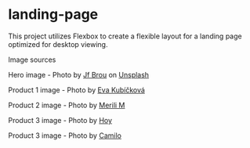 # landing-page

This project utilizes Flexbox to create a flexible layout for a landing page optimized for desktop viewing.

Image sources

Hero image - Photo by <a href="https://unsplash.com/@jfbrou?utm_content=creditCopyText&utm_medium=referral&utm_source=unsplash">Jf Brou</a> on <a href="https://unsplash.com/photos/a-white-dog-sitting-on-a-rock-formation-near-a-large-mountain-pond-915UJQaxtrk?utm_content=creditCopyText&utm_medium=referral&utm_source=unsplash">Unsplash</a>

Product 1 image - Photo by <a href="https://www.pexels.com/photo/photo-of-white-and-black-cat-resting-on-cat-tree-2083940"> Eva Kubíčková</a>

Product 2 image - Photo by <a href="https://www.pexels.com/photo/cat-eating-from-automatic-feeder-20109380"> Merili M</a>

Product 3 image - Photo by <a href="https://www.pexels.com/photo/adult-long-coated-brown-dog-beside-green-armchair-1390784"> Hoy</a>

Product 3 image - Photo by <a href="https://www.pexels.com/photo/dog-with-a-frisbee-in-its-mouth-16196769"> Camilo</a>



  